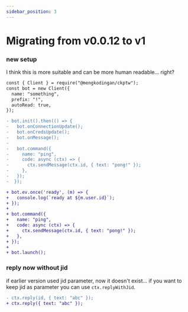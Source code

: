 ```yaml
---
sidebar_position: 3
---
```


# Migrating from v0.0.12 to v1

### new setup

I think this is more suitable and can be more human readable... right?

```diff showLineNumbers
const { Client } = require("@mengkodingan/ckptw");
const bot = new Client({
  name: "something",
  prefix: "!",
  autoRead: true,
});

- bot.init().then(() => {
-   bot.onConnectionUpdate();
-   bot.onCredsUpdate();
-   bot.onMessage();
-
-   bot.command({
-     name: "ping",
-     code: async (ctx) => {
-       ctx.sendMessage(ctx.id, { text: "pong!" });
-     },
-   });
-  });

+ bot.ev.once('ready', (m) => {
+   console.log(`ready at ${m.user.id}`);
+ });
+
+ bot.command({
+   name: "ping",
+   code: async (ctx) => {
+     ctx.sendMessage(ctx.id, { text: "pong!" });
+   },
+ });
+
+ bot.launch();
```

### reply now without jid

if earlier version used jid parameter, now it doesn't exist... if you want to keep jid as parameter you can use `ctx.replyWithJid`.

```diff showLineNumbers
- ctx.reply(id, { text: "abc" });
+ ctx.reply({ text: "abc" });
```